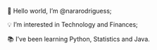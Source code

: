 👸 Hello world, I’m @nararodriguess;

💡  I’m interested in Technology and Finances;

📚 I've been learning Python, Statistics and Java.

<!---
nararodriguess/nararodriguess is a ✨ special ✨ repository because its `README.md` (this file) appears on your GitHub profile.
You can click the Preview link to take a look at your changes.
--->
